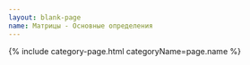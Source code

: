 ```yaml
---
layout: blank-page
name: Матрицы - Основные определения
---
```

{% include category-page.html categoryName=page.name %}